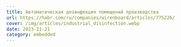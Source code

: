 ```yaml
---
title: Автоматическая дезинфекция помещений производства
url: https://habr.com/ru/companies/wirenboard/articles/775226/
cover: /img/articles/industrial_disinfection.webp
date: 2023-11-21
category: embedded
---
```

